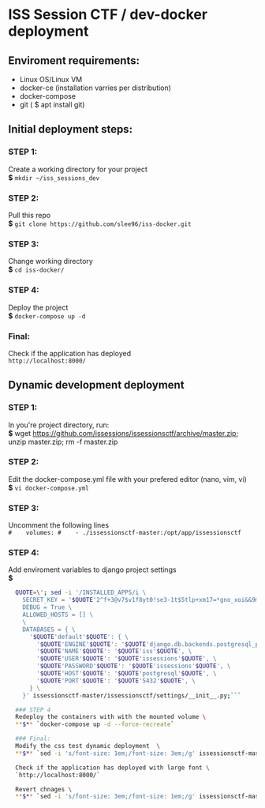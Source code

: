 # ISS Session CTF / dev-docker deployment

## Enviroment requirements:
  - Linux OS/Linux VM
  - docker-ce (installation varries per distribution)
  - docker-compose  
  - git ( $ apt install git) 

## Initial deployment steps:
  ### STEP 1: 
  Create a working directory for your project \
    **$** `mkdir ~/iss_sessions_dev`

  ### STEP 2:
  Pull this repo \
    **$** `git clone https://github.com/slee96/iss-docker.git`

  ### STEP 3:
  Change working directory \
  **$** `cd iss-docker/`

  ### STEP 4:
  Deploy the project \
  **$** `docker-compose up -d`

  ### Final:
  Check if the application has deployed \
  `http://localhost:8000/` 

## Dynamic development deployment
  ### STEP 1:
  In you're project directory, run: \
  **$** wget https://github.com/issessions/issessionsctf/archive/master.zip; unzip master.zip; rm -f master.zip 

  ### STEP 2:
  Edit the docker-compose.yml file with your prefered editor (nano, vim, vi) \
  **$** `vi docker-compose.yml`

  ### STEP 3:
  Uncomment the following lines \
    `#    volumes:
    #    - ./issessionsctf-master:/opt/app/issessionsctf`

  ### STEP 4:
  Add enviroment variables to django project settings \
  **$** 
```bash
  QUOTE=\'; sed -i '/INSTALLED_APPS/i \
    SECRET_KEY = '$QUOTE'2^f+3@v7$v1f8yt0!se3-1t$5tlp+xm17=*gno_xoi&&9m#2a&'$QUOTE' \
    DEBUG = True \
    ALLOWED_HOSTS = [] \
    \
    DATABASES = { \
      '$QUOTE'default'$QUOTE': { \
        '$QUOTE'ENGINE'$QUOTE': '$QUOTE'django.db.backends.postgresql_psycopg2'$QUOTE', \
        '$QUOTE'NAME'$QUOTE': '$QUOTE'iss'$QUOTE', \
        '$QUOTE'USER'$QUOTE': '$QUOTE'issessions'$QUOTE', \
        '$QUOTE'PASSWORD'$QUOTE': '$QUOTE'issessions'$QUOTE', \
        '$QUOTE'HOST'$QUOTE': '$QUOTE'postgresql'$QUOTE', \
        '$QUOTE'PORT'$QUOTE': '$QUOTE'5432'$QUOTE', \
      } \
    }' issessionsctf-master/issessionsctf/settings/__init__.py;```

  ### STEP 4
  Redeploy the containers with with the mounted volume \
  **$** `docker-compose up -d --force-recreate`

  ### Final:
  Modify the css test dynamic deployment  \
  **$** `sed -i 's/font-size: 1em;/font-size: 3em;/g' issessionsctf-master/ctf/static/ctf/css/main.css`

  Check if the application has deployed with large font \
  `http://localhost:8000/`

  Revert chnages \
  **$** `sed -i 's/font-size: 3em;/font-size: 1em;/g' issessionsctf-master/ctf/static/ctf/css/main.css`
